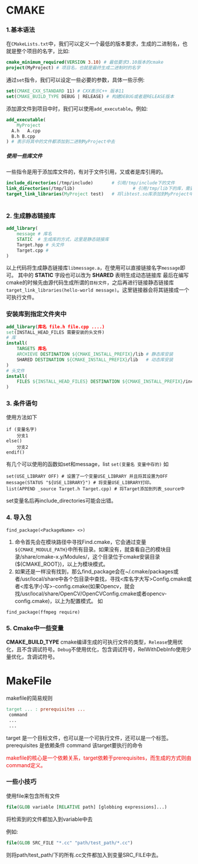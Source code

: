 # CMAKE

### 1.基本语法

在`CMakeLists.txt`中，我们可以定义一个最低的版本要求，生成的二进制名，也就是整个项目的名字，比如:

```cmake
cmake_minimum_required(VERSION 3.10) # 最低要求3.10版本的cmake
project(MyProject) # 项目名，也就是最终生成二进制时的名字
```

通过`set`指令，我们可以设定一些必要的参数，具体一些示例:

```cmake
set(CMAKE_CXX_STANDARD 11) # CXX表示C++ 版本11
set(CMAKE_BUILD_TYPE DEBUG | RELEASE) # 构建DEBUG或者是RELEASE版本
```

 添加源文件到项目中时，我们可以使用`add_executable`。例如:

```cmake
add_executable(
	MyProject
  A.h	A.cpp
  B.h B.cpp
) # 表示将其中的文件都添加到二进制MyProject中去
```

##### 使用一些库文件

一些指令是用于添加库文件的，有对于文件引用，又或者是库引用的。

```cmake
include_directories(/tmp/include) 		# 引用/tmp/include下的文件
link_directories(/tmp/lib)						# 引用/tmp/lib下的库，需要配合target_link_libraries
target_link_libraries(MyProject test)	# 将libtest.so库添加到MyProject中
																			# /tmp/lib/libtest.so
```


### 2. 生成静态链接库

```cmake
add_library(
    message # 库名
    STATIC  # 生成库的方式，这里是静态链接库
    Target.hpp # 头文件
    Target.cpp # 
)
```
以上代码将生成静态链接库`libmessage.a`，在使用可以直接链接名字`message`即可。
其中的 __STATIC__ 字段也可以改为 __SHARED__ 表明生成动态链接库
最后在编写cmake的时候先由源代码生成所谓的`目标文件`，之后再进行链接静态链接库
`target_link_libraries(hello-world message)`。这里链接器会将其链接成一个可执行文件。

### 安装库到指定文件夹中

```cmake
add_library(库名 file.h file.cpp ....)
set(INSTALL_HEAD_FILES 需要安装的头文件)
# 库
install(
    TARGETS 库名
    ARCHIEVE DESTINATION ${CMAKE_INSTALL_PREFIX}/lib # 静态库安装
    SHARED DESTINATION ${CMAKE_INSTALL_PREFIX}/lib   # 动态库安装
)
# 头文件
install(
    FILES ${INSTALL_HEAD_FILES} DESTINATION ${CMAKE_INSTALL_PREFIX}/include
)
```


### 3. 条件语句

使用方法如下
```shell
if (变量名字)
    分支1
else()
    分支2
endif()
```
有几个可以使用的函数如set和message，list
`set(变量名 变量中存的)`
如
```shell
set(USE_LIBRARY OFF) # 设置了一个变量USE_LIBRARY 并且将其设置为OFF
message(STATUS "${USE_LIBRARY}") # 将变量USE_LIBRARY打印。
list(APPEND _source Target.h Target.cpp) # 将Target添加到列表_source中
```
set变量名后再include_directories可能会出错。

### 4. 导入包

`find_package(<PackageName> <>)`
1. 命令首先会在模块路径中寻找Find<name>.cmake，它会通过变量`${CMAKE_MODULE_PATH}`中所有目录。如果没有，就查看自己的模块目录/share/cmake-x.y/Modules/，这个目录位于cmake安装目录(${CMAKE_ROOT})，以上为模块模式。
2. 如果还是一样没有找到，那么find_package会在~/.cmake/packages或者/usr/local/share中各个包目录中查找，寻找<库名字大写>Config.cmake或者<库名字小写>-config.cmake(如果Opencv，就会找/usr/local/share/OpenCV/OpenCVConfig.cmake或者opencv-config.cmake)，以上为配置模式。
如 
```shell
find_package(ffmpeg require)
```

### 5. Cmake中一些变量

__CMAKE_BUILD_TYPE__ cmake编译生成的可执行文件的类型，`Release`使用优化，且不含调试符号。`Debug`不使用优化，包含调试符号，RelWithDebInfo使用少量优化，含调试符号。 

# MakeFile

makefile的简易规则

```makefile
target ... : prerequisites ...
 command
 ...
 ...
```

target 是一个目标文件，也可以是一个可执行文件，还可以是一个标签。
prerequisites 是依赖条件
command 该target要执行的命令

<font color=F0000>makefile的核心是一个依赖关系，target依赖于prerequisites，而生成的方式则由command定义。 </font>


### 一些小技巧

使用file来包含所有文件

```cmake
file(GLOB variable [RELATIVE path] [globbing expressions]...)
```

 将检索到的文件都加入到variable中去

 例如: 

 ```cmake
 file(GLOB SRC_FILE "*.cc" "path/test_path/*.cc")
 ```

 则将path/test_path/下的所有.cc文件都加入到变量SRC_FILE中去。



